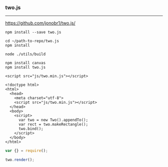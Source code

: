 ### two.js
---
https://github.com/jonobr1/two.js/

```
npm install --save two.js

cd ~/path-to-repo/two.js
npm install

node ./utils/build

npm install canvas
npm install two.js
```

```
<script src="js/two.min.js"></script>

<!doctype html>
<html>
  <head>
    <meta charset="utf-8">
    <script src="js/two.min.js"></script>
  </head>
  <body>
    <script>
      var two = new Two().appendTo();
      var rect = two.makeRectangle();
      two.bind();
    </script>
  </body>
</html>
```

```js
var {} = require();

two.render();
```


